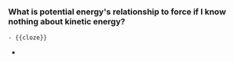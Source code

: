 ### What is potential energy's relationship to force if I know nothing about kinetic energy?
	- {{cloze}}
-